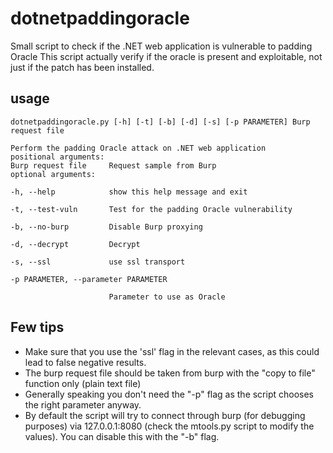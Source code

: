 dotnetpaddingoracle
===================

Small script to check if the .NET web application is vulnerable to padding Oracle
This script actually verify if the oracle is present and exploitable, not just if the patch has been installed.

usage
------
    dotnetpaddingoracle.py [-h] [-t] [-b] [-d] [-s] [-p PARAMETER] Burp request file
  
    Perform the padding Oracle attack on .NET web application
    positional arguments:
    Burp request file     Request sample from Burp
    optional arguments:
  
    -h, --help            show this help message and exit
    
    -t, --test-vuln       Test for the padding Oracle vulnerability
    
    -b, --no-burp         Disable Burp proxying
    
    -d, --decrypt         Decrypt
    
    -s, --ssl             use ssl transport
    
    -p PARAMETER, --parameter PARAMETER
    
                          Parameter to use as Oracle

Few tips
---------

 * Make sure that you use the 'ssl' flag in the relevant cases, as this could lead to false negative results.
 * The burp request file should be taken from burp with the "copy to file" function only (plain text file)
 * Generally speaking you don't need the "-p" flag as the script chooses the right parameter anyway.
 * By default the script will try to connect through burp (for debugging purposes) via 127.0.0.1:8080 (check the mtools.py script to modify the values). You can disable this with the "-b" flag.
